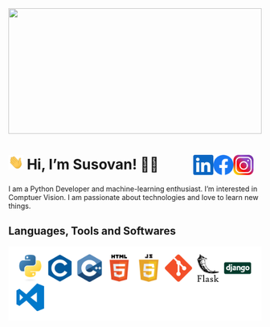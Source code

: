 <img src="assets/banner2.gif" width=100% height=250px>

<h1 style="align-content: center;
           padding-right: 1rem;">
    <img src="assets/wave.gif" width="30px"> Hi, I’m Susovan! 👨‍💻
    <a href="https://instagram.com/_susovandas/">
        <img align="right" alt="Susovan's Instagram" width="40px" src="assets/instagram.png" />
    </a>
    </a>
    <a href="https://www.facebook.com/susovandasfb/">
        <img align="right" alt="Susovan's Facebook" width="40px" src="assets/facebook.svg" />
    </a>
    <a href="https://www.linkedin.com/in/susovandas/">
        <img align="right" alt="Susovan's LinkedIn" width="40px" src="assets/linkedin.svg" />
    </a>
</h1>
I am a Python Developer and machine-learning enthusiast. I’m interested in Comptuer Vision. I am passionate about technologies and love to learn new things.


## Languages, Tools and Softwares
<div style="background-color: white; padding: 1rem;">
    <img alt="Python" width="55px" src="assets/python.png">
    <img alt="Python" width="55px" src="assets/c.png">
    <img alt="Python" width="55px" src="assets/c++.png">
    <img alt="Python" width="55px" src="assets/html5.png">
    <img alt="Python" width="55px" src="assets/javascript.png">
    <img alt="Python" width="55px" src="assets/git.png">
    <img alt="Python" width="55px" src="assets/flask.png">
    <img alt="Python" width="55px" src="assets/django.png">
    <img alt="Python" width="55px" src="assets/visual-studio-code.png">
</div>
